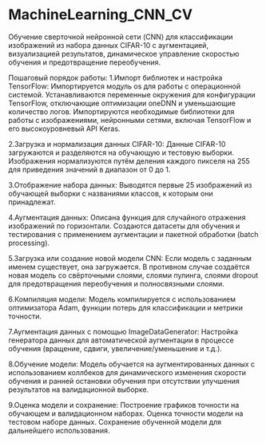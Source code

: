 # MachineLearning_CNN_CV
Обучение сверточной нейронной сети (CNN) для классификации изображений из набора данных CIFAR-10 с аугментацией, визуализацией результатов, динамическое управление скоростью обучения и предотвращение переобучения.

Пошаговый порядок работы:
1.Импорт библиотек и настройка TensorFlow:
  Импортируется модуль os для работы с операционной системой.
  Устанавливаются переменные окружения для конфигурации TensorFlow, отключающие оптимизации oneDNN и уменьшающие количество логов.
  Импортируются необходимые библиотеки для работы с изображениями, нейронными сетями, включая TensorFlow и его высокоуровневый API Keras.

2.Загрузка и нормализация данных CIFAR-10:
  Данные CIFAR-10 загружаются и разделяются на обучающую и тестовую выборки.
  Изображения нормализуются путём деления каждого пикселя на 255 для приведения значений в диапазон от 0 до 1.

3.Отображение набора данных:
  Выводятся первые 25 изображений из обучающей выборки с названиями классов, к которым они принадлежат.

4.Аугментация данных:
  Описана функция для случайного отражения изображений по горизонтали.
  Создаются датасеты для обучения и тестирования с применением аугментации и пакетной обработки (batch processing).

5.Загрузка или создание новой модели CNN:
  Если модель с заданным именем существует, она загружается. В противном случае создаётся новая модель со свёрточными слоями, слоями пулинга, слоями dropout для предотвращения переобучения и полносвязными слоями.

6.Компиляция модели:
  Модель компилируется с использованием оптимизатора Adam, функции потерь для классификации и метрики точности.

7.Аугментация данных с помощью ImageDataGenerator:
  Настройка генератора данных для автоматической аугментации в процессе обучения (вращение, сдвиги, увеличение/уменьшение и т.д.).

8.Обучение модели:
  Модель обучается на аугментированных данных с использованием коллбеков для динамического изменения скорости обучения и ранней остановки обучения при отсутствии улучшения результатов на валидационной выборке.

9.Оценка модели и сохранение:
  Построение графиков точности на обучающем и валидационном наборах.
  Оценка точности модели на тестовом наборе данных.
  Сохранение обученной модели для дальнейшего использования.
